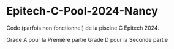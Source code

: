 # Epitech-C-Pool-2024-Nancy
Code (parfois non fonctionnel) de la piscine C Epitech 2024.

Grade A pour la Première partie
Grade D pour la Seconde partie